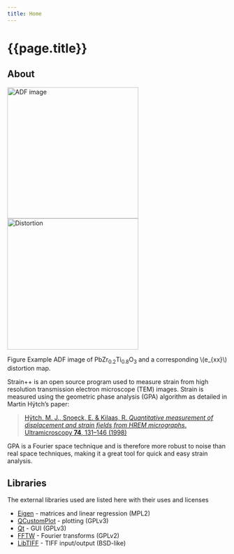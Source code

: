 ```yaml
---
title: Home
---
```


# {{page.title}}
## About

<div class="image-figure">
    <img style="width:300px;" src="{{'/assets/images/example-image.jpg' | relative_url}}" alt="ADF image" />
    <img style="width:300px;" src="{{'/assets/images/example-strain.jpg' | relative_url}}" alt="Distortion" />
    <p>
        <span class="figure-title">Figure</span> Example ADF image of PbZr<sub>0.2</sub>Ti<sub>0.8</sub>O<sub>3</sub> and a corresponding \(e_{xx}\) distortion map.
    </p>
</div> 

Strain++ is an open source program used to measure strain from high resolution transmission <script type="math/tex">test</script> electron microscope (TEM) images. Strain is measured using the geometric phase analysis (GPA) algorithm as detailed in Martin Hÿtch’s paper:

> [Hÿtch, M. J., Snoeck, E. & Kilaas, R. _Quantitative measurement of displacement and strain fields from HREM micrographs_. Ultramicroscopy **74**, 131–146 (1998)](http://dx.doi.org/10.1016/S0304-3991(98)00035-7)

GPA is a Fourier space technique and is therefore more robust to noise than real space techniques, making it a great tool for quick and easy strain analysis.

## Libraries

The external libraries used are listed here with their uses and licenses

 - [Eigen](http://eigen.tuxfamily.org/) - matrices and linear regression (MPL2)
 - [QCustomPlot](http://qcustomplot.com/) - plotting (GPLv3)
 - [Qt](http://www.qt.io/) - GUI (GPLv3)
 - [FFTW](http://www.fftw.org/) - Fourier transforms (GPLv2)
 - [LibTIFF](http://www.remotesensing.org/libtiff/) - TIFF input/output (BSD-like)